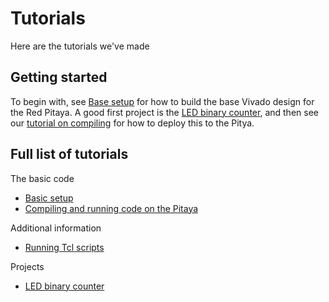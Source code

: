 # Tutorials

Here are the tutorials we've made


## Getting started
To begin with, see [Base setup](/Tutorials/SETUP_BaseCode) for how to build the base Vivado design for the Red Pitaya. A good first project is the [LED binary counter](/Tutorials/PROJ_LEDCounter), and then see our [tutorial on compiling](/Tutorials/SETUP_Compiling) for how to deploy this to the Pitya.

## Full list of tutorials

The basic code

- [Basic setup](/Tutorials/SETUP_BaseCode)
- [Compiling and running code on the Pitaya](/Tutorials/SETUP_Compiling)

Additional information

- [Running Tcl scripts](/Tutorials/TCL_RunningTCL)

Projects

* [LED binary counter](/Tutorials/PROJ_LEDCounter)
